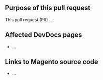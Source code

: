 ## Purpose of this pull request

This pull request (PR) ...

## Affected DevDocs pages

<!-- REQUIRED List the affected pages on devdocs.magento.com (URLs). Not needed for large numbers of files. -->

-  ...

## Links to Magento source code

<!--  OPTIONAL - REMOVE THIS SECTION IF NOT USED. If this pull request references a file in a Magento codebase repository, add it here. -->

-  ...

<!--
If you are fixing a GitHub issue, note it using GitHub keyword format (https://help.github.com/en/articles/closing-issues-using-keywords#closing-an-issue-in-a-different-repository) to close the issue when this pull request is merged. Example: `Fixes #1234`

`master` is the default branch. Merged pull requests to `master` go live on the site automatically. Any requested changes to content on the `master` branch must be related to the released codebase. Any content related to future releases goes in the `develop` branch.

See Contribution guidelines (https://github.com/magento/devdocs/blob/master/.github/CONTRIBUTING.md) for more information.
-->
